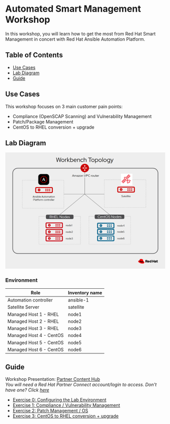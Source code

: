 # Automated Smart Management Workshop

In this workshop, you will learn how to get the most from Red Hat Smart Management in concert with Red Hat Ansible Automation Platform.

## Table of Contents
- [Use Cases](#use-cases)
- [Lab Diagram](#lab-diagram)
- [Guide](#guide)

## Use Cases
This workshop focuses on 3 main customer pain points:
- Compliance (OpenSCAP Scanning) and Vulnerability Management
- Patch/Package Management
- CentOS to RHEL conversion + upgrade

## Lab Diagram
![automated smart management lab diagram](../../images/ansible_smart_mgmt_diagram.png#centreme)

### Environment

| Role                    | Inventory name |
| ------------------------| ---------------|
| Automation controller   | ansible-1      |
| Satellite Server        | satellite      |
| Managed Host 1 - RHEL   | node1          |
| Managed Host 2 - RHEL   | node2          |
| Managed Host 3 - RHEL   | node3          |
| Managed Host 4 - CentOS | node4          |
| Managed Host 5 - CentOS | node5          |
| Managed Host 6 - CentOS | node6          |



## Guide
Workshop Presentation: [Partner Content Hub](http://redhat-partner.highspot.com)<br>
*You will need a Red Hat Partner Connect account/login to access. Don't have one? Click [here](https://connect.redhat.com/en/support)*

* [Exercise 0: Configuring the Lab Environment](0-setup)
* [Exercise 1: Compliance / Vulnerability Management](1-compliance)
* [Exercise 2: Patch Management / OS](2-patching)
* [Exercise 3: CentOS to RHEL conversion + upgrade](3-convert2rhel)
